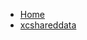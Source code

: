 <!-- docs/_sidebar.md -->
- [Home](/)
- [xcshareddata](devassistDocs/docs/Tutorials/TheHorizontalProgressBarTutorial/TheHorizontalProgressBarView.xcodeproj/project.xcworkspace/xcshareddata/)